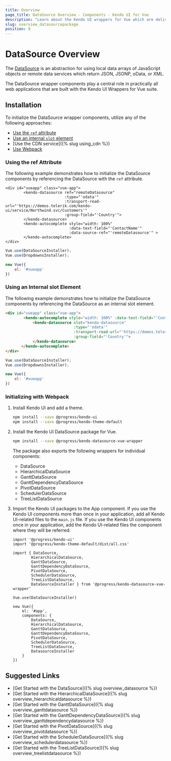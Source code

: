 ```yaml
---
title: Overview
page_title: DataSource Overview - Components - Kendo UI for Vue
description: "Learn about the Kendo UI wrappers for Vue which are delivered by the DataSource package."
slug: overview_datasourcepackage
position: 0
---
```


# DataSource Overview

The [DataSource](https://docs.telerik.com/kendo-ui/framework/datasource/overview) is an abstraction for using local data arrays of JavaScript objects or remote data services which return JSON, JSONP, oData, or XML.

The DataSource wrapper components play a central role in practically all web applications that are built with the Kendo UI Wrappers for Vue suite.

## Installation

To initialize the DataSource wrapper components, utilize any of the following approaches:

* [Use the `ref` attribute](#toc-using-the-ref-attribute)
* [Use an internal `slot` element](#toc-using-an-internal-slot-element)
* [Use the CDN service]({% slug using_cdn %})
* [Use Webpack](#toc-initializing-with-webpack)

### Using the ref Attribute

The following example demonstrates how to initialize the DataSource components by referencing the DataSource with the `ref` attribute.

```html-preview
<div id="vueapp" class="vue-app">
		<kendo-datasource ref="remoteDatasource"
						  :type="'odata'"
						  :transport-read-url="'https://demos.telerik.com/kendo-ui/service/Northwind.svc/Customers'"
						  :group-field="'Country'">
		</kendo-datasource>
		<kendo-autocomplete style="width: 100%"
							:data-text-field="'ContactName'"
							:data-source-ref="'remoteDatasource'" >
		</kendo-autocomplete>
</div>
```
```js
Vue.use(DataSourceInstaller);
Vue.use(DropdownsInstaller);

new Vue({
    el: '#vueapp'
})
```

### Using an Internal slot Element

The following example demonstrates how to initialize the DataSource components by referencing the DataSource as an internal slot element.

```html
<div id="vueapp" class="vue-app">
		<kendo-autocomplete style="width: 100%" :data-text-field="'ContactName'" >
			<kendo-datasource slot="kendo-datasource"
							  :type="'odata'"
							  :transport-read-url="'https://demos.telerik.com/kendo-ui/service/Northwind.svc/Customers'"
							  :group-field="'Country'">
			</kendo-datasource>
       </kendo-autocomplete>
</div>
```
```js
Vue.use(DataSourceInstaller);
Vue.use(DropdownsInstaller);

new Vue({
    el: '#vueapp'
})
```

### Initializing with Webpack

1. Install Kendo UI and add a theme.

    ```sh
    npm install --save @progress/kendo-ui
    npm install --save @progress/kendo-theme-default
    ```

1. Install the Kendo UI DataSource package for Vue.

    ```sh
    npm install --save @progress/kendo-datasource-vue-wrapper
    ```

	The package also exports the following wrappers for individual components:

	* DataSource
	* HierarchicalDataSource
	* GanttDataSource
	* GanttDependencyDataSource
	* PivotDataSource
	* SchedulerDataSource
	* TreeListDataSource

1. Import the Kendo UI packages to the App component. If you use the Kendo UI components more than once in your application, add all Kendo UI-related files to the `main.js` file. If you use the Kendo UI components once in your application, add the Kendo UI-related files the component where they will be referred.

    ```js-no-run
    import '@progress/kendo-ui'
    import '@progress/kendo-theme-default/dist/all.css'

	import { DataSource,
			HierarchicalDataSource,
			GanttDataSource,
			GanttDependencyDataSource,
			PivotDataSource,
			SchedulerDataSource,
			TreeListDataSource,
			DataSourceInstaller } from '@progress/kendo-datasource-vue-wrapper'

    Vue.use(DataSourceInstaller)

    new Vue({
        el: '#app',
        components: {
            DataSource,
			HierarchicalDataSource,
			GanttDataSource,
			GanttDependencyDataSource,
			PivotDataSource,
			SchedulerDataSource,
			TreeListDataSource,
			DatasourceInstaller
        }
    })
    ```

## Suggested Links

* [Get Started with the DataSource]({% slug overview_datasource %})
* [Get Started with the HierarchicalDataSource]({% slug overview_hierarchicaldatasource %})
* [Get Started with the GanttDataSource]({% slug overview_ganttdatasource %})
* [Get Started with the GanttDependencyDataSource]({% slug overview_ganttdependencydatasource %})
* [Get Started with the PivotDataSource]({% slug overview_pivotdatasource %})
* [Get Started with the SchedulerDataSource]({% slug overview_schedulerdatasource %})
* [Get Started with the TreeListDataSource]({% slug overview_treelistdatasource %})
